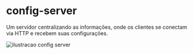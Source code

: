 # config-server

Um servidor centralizando as informações, onde os clientes se conectam via HTTP e recebem suas configurações.

![ilustracao config server](https://docs.pivotal.io/spring-cloud-services/1-4/common/config-server/images/config-server-fig1.png)